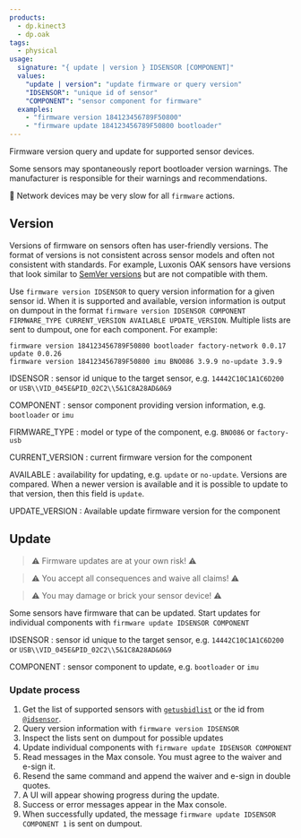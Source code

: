 ```yaml
---
products:
  - dp.kinect3
  - dp.oak
tags:
  - physical
usage:
  signature: "{ update | version } IDSENSOR [COMPONENT]"
  values:
    "update | version": "update firmware or query version"
    "IDSENSOR": "unique id of sensor"
    "COMPONENT": "sensor component for firmware"
  examples:
    - "firmware version 184123456789F50800"
    - "firmware update 184123456789F50800 bootloader"
---
```


Firmware version query and update for supported sensor devices.

Some sensors may spontaneously report bootloader version warnings.
The manufacturer is responsible for their warnings and recommendations.

:memo: Network devices may be very slow for all `firmware` actions.

## Version

Versions of firmware on sensors often has user-friendly versions. The format of versions
is not consistent across sensor models and often not consistent with standards.
For example, Luxonis OAK sensors have versions that look similar
to [SemVer versions](https://semver.org/) but are not compatible with them.

Use `firmware version IDSENSOR` to query version information for a given sensor id.
When it is supported and available, version information is output on dumpout in the
format `firmware version IDSENSOR COMPONENT FIRMWARE_TYPE CURRENT_VERSION AVAILABLE UPDATE_VERSION`.
Multiple lists are sent to dumpout, one for each component. For example:
```
firmware version 184123456789F50800 bootloader factory-network 0.0.17 update 0.0.26
firmware version 184123456789F50800 imu BNO086 3.9.9 no-update 3.9.9
```

IDSENSOR
: sensor id unique to the target sensor, e.g. `14442C10C1A1C6D200` or `USB\\VID_045E&PID_02C2\\5&1C8A28AD&0&9`

COMPONENT
: sensor component providing version information, e.g. `bootloader` or `imu`

FIRMWARE_TYPE
: model or type of the component, e.g. `BNO086` or `factory-usb`

CURRENT_VERSION
: current firmware version for the component

AVAILABLE
: availability for updating, e.g. `update` or `no-update`. Versions are
  compared. When a newer version is available and it is possible to update
  to that version, then this field is `update`.

UPDATE_VERSION
: Available update firmware version for the component

## Update

> :warning: Firmware updates are at your own risk! :warning:

> :warning: You accept all consequences and waive all claims! :warning:

> :warning: You may damage or brick your sensor device! :warning:

Some sensors have firmware that can be updated.
Start updates for individual components with `firmware update IDSENSOR COMPONENT`

IDSENSOR
: sensor id unique to the target sensor, e.g. `14442C10C1A1C6D200` or `USB\\VID_045E&PID_02C2\\5&1C8A28AD&0&9`

COMPONENT
: sensor component to update, e.g. `bootloader` or `imu`

### Update process

1. Get the list of supported sensors with [`getusbidlist`](../methods/getusbidlist.md)
   or the id from [`@idsensor`](../attributes/idsensor.md).
2. Query version information with `firmware version IDSENSOR`
3. Inspect the lists sent on dumpout for possible updates
4. Update individual components with `firmware update IDSENSOR COMPONENT`
5. Read messages in the Max console. You must agree to the waiver and e-sign it.
6. Resend the same command and append the waiver and e-sign in double quotes.
7. A UI will appear showing progress during the update.
8. Success or error messages appear in the Max console.
9. When successfully updated, the message `firmware update IDSENSOR COMPONENT 1` is sent
   on dumpout.
